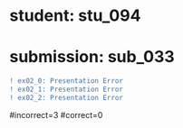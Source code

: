 # student: stu_094
# submission: sub_033

```diff
! ex02_0: Presentation Error
! ex02_1: Presentation Error
! ex02_2: Presentation Error
```
#incorrect=3
#correct=0
